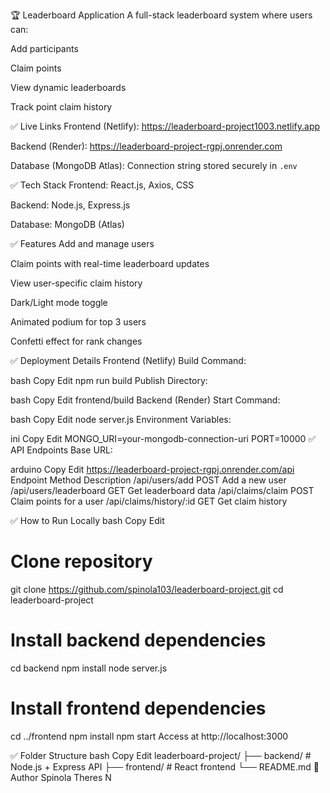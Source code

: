 🏆 Leaderboard Application
A full-stack leaderboard system where users can:

Add participants

Claim points

View dynamic leaderboards

Track point claim history

✅ Live Links
Frontend (Netlify): https://leaderboard-project1003.netlify.app

Backend (Render): https://leaderboard-project-rgpj.onrender.com

Database (MongoDB Atlas): Connection string stored securely in `.env`

✅ Tech Stack
Frontend: React.js, Axios, CSS

Backend: Node.js, Express.js

Database: MongoDB (Atlas)

✅ Features
Add and manage users

Claim points with real-time leaderboard updates

View user-specific claim history

Dark/Light mode toggle

Animated podium for top 3 users

Confetti effect for rank changes

✅ Deployment Details
Frontend (Netlify)
Build Command:

bash
Copy
Edit
npm run build
Publish Directory:

bash
Copy
Edit
frontend/build
Backend (Render)
Start Command:

bash
Copy
Edit
node server.js
Environment Variables:

ini
Copy
Edit
MONGO_URI=your-mongodb-connection-uri
PORT=10000
✅ API Endpoints
Base URL:

arduino
Copy
Edit
https://leaderboard-project-rgpj.onrender.com/api
Endpoint	Method	Description
/api/users/add	POST	Add a new user
/api/users/leaderboard	GET	Get leaderboard data
/api/claims/claim	POST	Claim points for a user
/api/claims/history/:id	GET	Get claim history

✅ How to Run Locally
bash
Copy
Edit
# Clone repository
git clone https://github.com/spinola103/leaderboard-project.git
cd leaderboard-project

# Install backend dependencies
cd backend
npm install
node server.js

# Install frontend dependencies
cd ../frontend
npm install
npm start
Access at http://localhost:3000

✅ Folder Structure
bash
Copy
Edit
leaderboard-project/
├── backend/      # Node.js + Express API
├── frontend/     # React frontend
└── README.md
👤 Author
Spinola Theres N